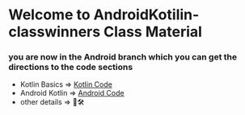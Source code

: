 # Welcome to AndroidKotilin-classwinners  Class Material


### you are now in the Android branch which you can get the directions to the code sections

* Kotlin Basics => [Kotlin Code](https://github.com/elshafee/AndroidKotilin-classwinners/tree/Kotlin)
* Android Kotlin => [Android Code](https://github.com/elshafee/AndroidKotilin-classwinners/tree/android)
* other details => 🚧🛠
